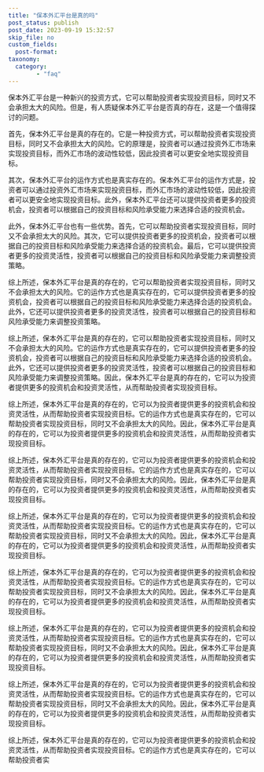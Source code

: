 ```yaml
---
title: "保本外汇平台是真的吗"
post_status: publish
post_date: 2023-09-19 15:32:57
skip_file: no
custom_fields: 
  post-format: 
taxonomy:
  category:
        - "faq"
---
```


保本外汇平台是一种新兴的投资方式，它可以帮助投资者实现投资目标，同时又不会承担太大的风险。但是，有人质疑保本外汇平台是否真的存在，这是一个值得探讨的问题。

首先，保本外汇平台是真的存在的。它是一种投资方式，可以帮助投资者实现投资目标，同时又不会承担太大的风险。它的原理是，投资者可以通过投资外汇市场来实现投资目标，而外汇市场的波动性较低，因此投资者可以更安全地实现投资目标。

其次，保本外汇平台的运作方式也是真实存在的。保本外汇平台的运作方式是，投资者可以通过投资外汇市场来实现投资目标，而外汇市场的波动性较低，因此投资者可以更安全地实现投资目标。此外，保本外汇平台还可以提供投资者更多的投资机会，投资者可以根据自己的投资目标和风险承受能力来选择合适的投资机会。

此外，保本外汇平台也有一些优势。首先，它可以帮助投资者实现投资目标，同时又不会承担太大的风险。其次，它可以提供投资者更多的投资机会，投资者可以根据自己的投资目标和风险承受能力来选择合适的投资机会。最后，它可以提供投资者更多的投资灵活性，投资者可以根据自己的投资目标和风险承受能力来调整投资策略。

综上所述，保本外汇平台是真的存在的，它可以帮助投资者实现投资目标，同时又不会承担太大的风险。它的运作方式也是真实存在的，它可以提供投资者更多的投资机会，投资者可以根据自己的投资目标和风险承受能力来选择合适的投资机会。此外，它还可以提供投资者更多的投资灵活性，投资者可以根据自己的投资目标和风险承受能力来调整投资策略。

综上所述，保本外汇平台是真的存在的，它可以帮助投资者实现投资目标，同时又不会承担太大的风险。它的运作方式也是真实存在的，它可以提供投资者更多的投资机会，投资者可以根据自己的投资目标和风险承受能力来选择合适的投资机会。此外，它还可以提供投资者更多的投资灵活性，投资者可以根据自己的投资目标和风险承受能力来调整投资策略。因此，保本外汇平台是真的存在的，它可以为投资者提供更多的投资机会和投资灵活性，从而帮助投资者实现投资目标。

综上所述，保本外汇平台是真的存在的，它可以为投资者提供更多的投资机会和投资灵活性，从而帮助投资者实现投资目标。它的运作方式也是真实存在的，它可以帮助投资者实现投资目标，同时又不会承担太大的风险。因此，保本外汇平台是真的存在的，它可以为投资者提供更多的投资机会和投资灵活性，从而帮助投资者实现投资目标。

综上所述，保本外汇平台是真的存在的，它可以为投资者提供更多的投资机会和投资灵活性，从而帮助投资者实现投资目标。它的运作方式也是真实存在的，它可以帮助投资者实现投资目标，同时又不会承担太大的风险。因此，保本外汇平台是真的存在的，它可以为投资者提供更多的投资机会和投资灵活性，从而帮助投资者实现投资目标。

综上所述，保本外汇平台是真的存在的，它可以为投资者提供更多的投资机会和投资灵活性，从而帮助投资者实现投资目标。它的运作方式也是真实存在的，它可以帮助投资者实现投资目标，同时又不会承担太大的风险。因此，保本外汇平台是真的存在的，它可以为投资者提供更多的投资机会和投资灵活性，从而帮助投资者实现投资目标。

综上所述，保本外汇平台是真的存在的，它可以为投资者提供更多的投资机会和投资灵活性，从而帮助投资者实现投资目标。它的运作方式也是真实存在的，它可以帮助投资者实现投资目标，同时又不会承担太大的风险。因此，保本外汇平台是真的存在的，它可以为投资者提供更多的投资机会和投资灵活性，从而帮助投资者实现投资目标。

综上所述，保本外汇平台是真的存在的，它可以为投资者提供更多的投资机会和投资灵活性，从而帮助投资者实现投资目标。它的运作方式也是真实存在的，它可以帮助投资者实现投资目标，同时又不会承担太大的风险。因此，保本外汇平台是真的存在的，它可以为投资者提供更多的投资机会和投资灵活性，从而帮助投资者实现投资目标。

综上所述，保本外汇平台是真的存在的，它可以为投资者提供更多的投资机会和投资灵活性，从而帮助投资者实现投资目标。它的运作方式也是真实存在的，它可以帮助投资者实现投资目标，同时又不会承担太大的风险。因此，保本外汇平台是真的存在的，它可以为投资者提供更多的投资机会和投资灵活性，从而帮助投资者实现投资目标。

综上所述，保本外汇平台是真的存在的，它可以为投资者提供更多的投资机会和投资灵活性，从而帮助投资者实现投资目标。它的运作方式也是真实存在的，它可以帮助投资者实
